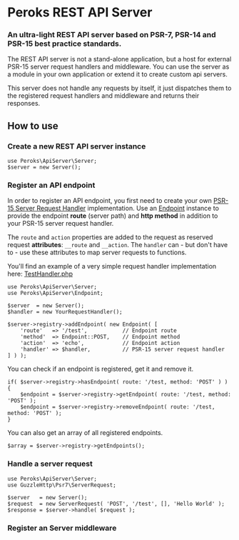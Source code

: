 # Peroks REST API Server

### An ultra-light REST API server based on PSR-7, PSR-14 and PSR-15 best practice standards.

The REST API server is not a stand-alone application, but a host for external
PSR-15 server request handlers and middleware. You can use the server as a module
in your own application or extend it to create custom api servers.

This server does not handle any requests by itself, it just dispatches
them to the registered request handlers and middleware and returns their
responses.

## How to use

### Create a new REST API server instance

    use Peroks\ApiServer\Server;
    $server = new Server();

### Register an API endpoint

In order to register an API endpoint, you first need to create your own
[PSR-15 Server Request Handler](https://www.php-fig.org/psr/psr-15/) implementation.
Use an [Endpoint](src/Endpoint.php) instance to provide the
endpoint **route** (server path) and **http method** in addition to your
PSR-15 server request handler.

The `route` and `action` properties are added to the request as
reserved request **attributes**: `__route` and `__action`.
The `handler` can - but don't have to - use these attributes to map server requests
to functions.

You'll find an example of a very simple request handler implementation here:
[TestHandler.php](tests/TestHandler.php)

    use Peroks\ApiServer\Server;
    use Peroks\ApiServer\Endpoint;

    $server  = new Server();
    $handler = new YourRequestHandler();

    $server->registry->addEndpoint( new Endpoint( [
        'route'   => '/test',           // Endpoint route
        'method'  => Endpoint::POST,    // Endpoint method
        'action'  => 'echo',            // Endpoint action
        'handler' => $handler,          // PSR-15 server request handler
    ] ) );

You can check if an endpoint is registered, get it and remove it.

	if( $server->registry->hasEndpoint( route: '/test, method: 'POST' ) ) {
        $endpoint = $server->registry->getEndpoint( route: '/test, method: 'POST' );
	    $endpoint = $server->registry->removeEndpoint( route: '/test, method: 'POST' );
    }

You can also get an array of all registered endpoints.

    $array = $server->registry->getEndpoints();

### Handle a server request

    use Peroks\ApiServer\Server;
    use GuzzleHttp\Psr7\ServerRequest;

    $server   = new Server();
	$request  = new ServerRequest( 'POST', '/test', [], 'Hello World' );
	$response = $server->handle( $request );

### Register an Server middleware
